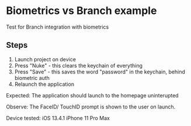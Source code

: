 # Biometrics vs Branch example
Test for Branch integration with biometrics

## Steps
1. Launch project on device
2. Press "Nuke" - this clears the keychain of everything
3. Press "Save" - this saves the word "password" in the keychain, behind biometric auth
4. Relaunch the application

Expected:
The application should launch to the homepage uninterupted

Observe:
The FaceID/ TouchID prompt is shown to the user on launch.

Device tested:
iOS 13.4.1
iPhone 11 Pro Max
